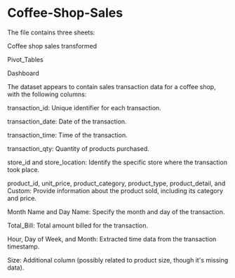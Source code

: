 # Coffee-Shop-Sales
The file contains three sheets:

Coffee shop sales transformed

Pivot_Tables

Dashboard



The dataset appears to contain sales transaction data for a coffee shop, with the following columns:

transaction_id: Unique identifier for each transaction.

transaction_date: Date of the transaction.

transaction_time: Time of the transaction.

transaction_qty: Quantity of products purchased.

store_id and store_location: Identify the specific store where the transaction took place.

product_id, unit_price, product_category, product_type, product_detail, and Custom: Provide information about the product sold, including its category and price.

Month Name and Day Name: Specify the month and day of the transaction.

Total_Bill: Total amount billed for the transaction.

Hour, Day of Week, and Month: Extracted time data from the transaction timestamp.

Size: Additional column (possibly related to product size, though it's missing data).
